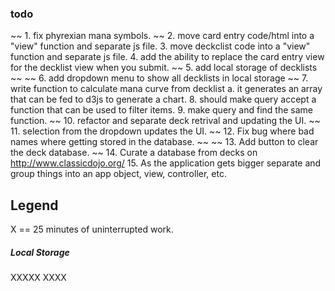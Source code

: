 ### todo

~~ 1. fix phyrexian mana symbols. ~~
2. move card entry code/html into a "view" function and separate js file.
3. move deckclist code into a "view" function and separate js file.
4. add the ability to replace the card entry view for the decklist view when you submit.
~~ 5. add local storage of decklists ~~
~~ 6. add dropdown menu to show all decklists in local storage ~~
7. write function to calculate mana curve from decklist
	a. it generates an array that can be fed to d3js to generate a chart.
8. should make query accept a function that can be used to filter items.
9. make query and find the same function.
~~ 10. refactor and separate deck retrival and updating the UI. ~~
11. selection from the dropdown updates the UI.
~~ 12. Fix bug where bad names where getting stored in the database. ~~
~~ 13. Add button to clear the deck database. ~~
14. Curate a database from decks on http://www.classicdojo.org/
15. As the application gets bigger separate and group things into an app object, view, controller, etc.

## Legend

X == 25 minutes of uninterrupted work.

##### Local Storage
XXXXX
XXXX